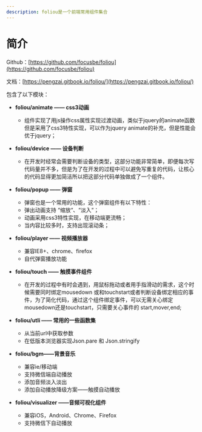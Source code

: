 ```yaml
---
description: foliou是一个前端常用组件集合
---
```


# 简介

Github：[https://github.com/focusbe/foliou](https://github.com/focusbe/foliou)

文档：[https://pengzai.gitbook.io/foliou/](https://pengzai.gitbook.io/foliou/)

包含了以下模块：

* **foliou/animate —— css3动画**
  * 组件实现了用js操作css属性实现过渡动画，类似于jquery的animate函数但是采用了css3特性实现，可以作为jquery animate的补充，但是性能会优于jquery；
* **foliou/device —— 设备判断**
  * 在开发时经常会需要判断设备的类型，这部分功能非常简单，即便每次写代码量并不多，但是为了在开发的过程中可以避免写重复的代码，让核心的代码显得更加简洁所以把这部分代码单独做成了一个组件。
* **foliou/popup —— 弹窗**
  * 弹窗也是一个常用的功能，这个弹窗组件有以下特性：
  * 弹出动画支持 “缩放“、“淡入“；
  * 动画采用css3特性实现，在移动端更流畅；
  * 当内容比较多时，支持出现滚动条；
* **foliou/player —— 视频播放器**
  * 兼容IE8+、chrome、firefox
  * 自代弹窗播放功能
* **foliou/touch —— 触摸事件组件**
  * 在开发的过程中有时会遇到，用鼠标拖动或者用手指滑动的需求，这个时候需要同时绑定mousedown 或和touchstart或者判断设备绑定相应的事件，为了简化代码，通过这个组件绑定事件，可以无需关心绑定mousedown还是touchstart，只需要关心事件的 start,mover,end;
* **foliou/utli —— 常用的一些函数集**
  * 从当前url中获取参数
  * 在低版本浏览器实现Json.pare 和 Json.stringify
* **foliou/bgm——背景音乐**
  * 兼容ie/移动端
  * 支持微信端自动播放
  * 添加音频淡入淡出
  * 添加自动播放降级方案——触摸自动播放
* **foliou/visualizer ——音频可视化组件**

  * 兼容iOS，Android、Chrome、Firefox
  * 支持微信下自动播放

